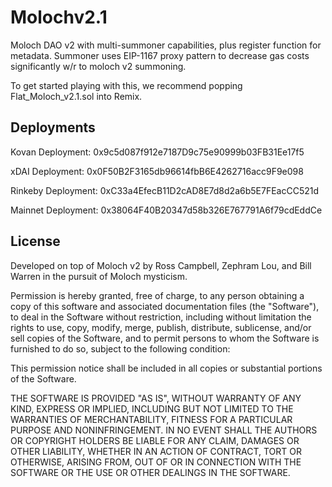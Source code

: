 # Molochv2.1
Moloch DAO v2 with multi-summoner capabilities, plus register function for metadata. Summoner uses EIP-1167 proxy pattern to decrease gas costs significantly w/r to moloch v2 summoning.

To get started playing with this, we recommend popping Flat_Moloch_v2.1.sol into Remix. 

## Deployments

Kovan Deployment: 0x9c5d087f912e7187D9c75e90999b03FB31Ee17f5

xDAI Deployment: 0x0F50B2F3165db96614fbB6E4262716acc9F9e098

Rinkeby Deployment: 0xC33a4EfecB11D2cAD8E7d8d2a6b5E7FEacCC521d

Mainnet Deployment: 0x38064F40B20347d58b326E767791A6f79cdEddCe

## License

Developed on top of Moloch v2 by Ross Campbell, Zephram Lou, and Bill Warren in the pursuit of Moloch mysticism. 

Permission is hereby granted, free of charge, to any person obtaining
a copy of this software and associated documentation files (the
"Software"), to deal in the Software without restriction, including
without limitation the rights to use, copy, modify, merge, publish,
distribute, sublicense, and/or sell copies of the Software, and to
permit persons to whom the Software is furnished to do so, subject to
the following condition:

This permission notice shall be included in all copies or substantial portions of the Software.


THE SOFTWARE IS PROVIDED "AS IS", WITHOUT WARRANTY OF ANY KIND, EXPRESS
OR IMPLIED, INCLUDING BUT NOT LIMITED TO THE WARRANTIES OF
MERCHANTABILITY, FITNESS FOR A PARTICULAR PURPOSE AND NONINFRINGEMENT.
IN NO EVENT SHALL THE AUTHORS OR COPYRIGHT HOLDERS BE LIABLE FOR ANY
CLAIM, DAMAGES OR OTHER LIABILITY, WHETHER IN AN ACTION OF CONTRACT,
TORT OR OTHERWISE, ARISING FROM, OUT OF OR IN CONNECTION WITH THE
SOFTWARE OR THE USE OR OTHER DEALINGS IN THE SOFTWARE.


